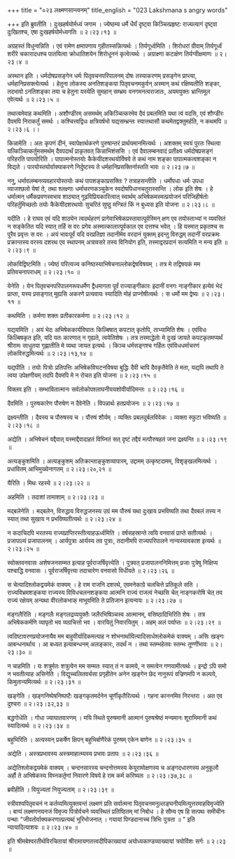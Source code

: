 +++
title = "०२३ लक्ष्मणसान्त्वनम्"
title_english = "023 Lakshmana s angry words"

+++
इति ब्रुवतीति । दुःखहर्षयोर्मध्यं जगाम । ज्येष्ठम्य धर्मे धैर्यं दृष्ट्वा किञ्चित्प्रहृष्टः राज्यत्यागं दृष्ट्वा दुःखितश्च, एषा दुःखहर्षयोर्मध्यगतिः  ॥  २।२३।१३  ॥   

  

अग्रहस्तं विधुन्वन्निति । एवं रामेण क्षमापणाय गृहीतस्सन्नित्यर्थः । तिर्यगूर्ध्वमिति । शिरोधरां ग्रीवाम् तिर्यगूर्ध्वं शरीरे चकारादधश्च पातयित्वा क्रोधातिशयेन शिरोधूननं कृत्वेत्यर्थः । अग्राक्ष्णा कटाक्षेण तिर्यग्वीक्षमाणः  ॥  २।२३।४  ॥   

  

अस्थान इति । धर्मदोषप्रसङ्गेन धर्मः पितृवचनपरिपालनम् दोषः तस्याकरणम् प्रसङ्गेन प्राप्त्या, धर्महानिप्रसक्त्येत्यर्थः । हेतुना लोकस्य अनतिशङ्कया पितृवचनमकुर्वन् अस्मान् कथं रक्षिष्यतीति शङ्का, तदभावो ऽनतिशङ्का तया च हेतुना यस्येति सुमहान् सम्भ्रमः वनगमनत्वराजातः, अयमयुक्तः भ्रान्तिमूल एवेत्यर्थः  ॥  २।२३।५  ॥   

  

तथात्वमेवाह कथमिति । अशौण्डीरम् असमर्थम् अकिञ्चित्करमेव दैवं प्रबलमिति यथा त्वं वदसि, एवं शौण्डीरः दैवमपि निराकर्तुं समर्थः । कश्चित्त्वद्विधः क्षत्रियर्षभो यद्यसम्भ्रन्तः स्यात्तथासौ कथमेतद्वक्तुमर्हति, न कथमपि  ॥  २।२३।६ ।।  

किन्नामेति । अतः कृपणं दीनं, स्वापेक्षार्थकरणे पुरुषान्तरं प्रार्थयमानमित्यर्थः । अशक्तम् स्वयं पुरतः स्थित्वा यत्किञ्चित्कर्तुमसमर्थम् दैवपदार्थं प्राकृतवत् किन्नाभिशंससि । एवं दैवालम्बनवादं प्रतीक्ष्य धर्मदोषप्रसङ्गं परिहरति पापयोरिति । पापात्मनोस्तयोः कैकेयीदशरथयोर्विषये ते कथं नाम शङ्का पापात्मकत्वशङ्का न विद्यते । पारयोस्तयोर्वाक्याकरणे निर्दुष्टस्य ते धर्महानिप्रसक्तिर्नास्तति भावः  ॥  २।२३।७  ॥   

  

ननु, धर्मावलम्बनव्यवहारयोस्तयोः कथं पापशङ्काप्रसक्तिः ? तत्राहसन्तीति । धर्मोपधाः धर्मः उपधा व्याजश्छलो येषां ते, तथा श्लक्ष्णाः धर्माचरणकञ्चुकेन स्वदोषपिधानचतुरास्सन्ति । लोक इति शेषः । हे धर्मात्मन् धर्मैकप्रवणस्वभाव शाठ्यात् गूढविप्रियकारित्वात् स्वार्थम् अभिषेकमस्मत्प्रयोजनं परिजिहीर्षतोः परिहर्तुमिच्छतोः तयोः कैकेयीदशरथयोः सुचरितं सुष्ठु मन्त्रितं किं न बुध्यस इति योजना  ॥  २।२३।८  ॥   

  

यदीति । हे राघव एवं यदि शाठ्येन त्वदर्थहरणं प्रागेवाभिषेकप्रस्तावात्पूर्वस्मिन् क्षण एव तयोस्ताभ्यां न व्यवसितं न सङ्केतित यदि स्यात् तर्हि स वरः प्रगेव अस्मात्कालात्पूर्वकाल एव दत्तश्च भवेत् । हि यस्मात् प्रकृतश्च सः पुरैव प्रवृत्तः स वरः । अयं भावःपूर्वं यदि वरप्रतिज्ञा तदानीमेव वरदानं युक्तम् इदन्तु विरुद्धम् तदानीं वरप्रक्रमः प्रक्रान्तस्य वरस्य दशरथ एव स्थापनम् अत्रावसरे तस्य विनियोग इति, तस्माद्वरप्रदानं सत्यमिति न मन्य इति  ॥  २।२३।९  ॥   

  

लोकविद्विष्टमिति । ज्येष्ठं परित्यज्य कनिष्ठस्याभिषेचनाल्लोकद्वेषविषयम् । तत्र मे तद्विषयकं मम प्रतिवचनापराधम्  ॥  २।२३।१०  ॥   

  

येनेति । येन पितृवचनपरिपालनरूपधर्मेण द्वैधमागता पूर्वं राज्याङ्गीकारः इदानीं वनगः नाङ्गीकार इत्येवं भेदं प्राप्ता, यस्य प्रसङ्गात् मुह्यसि अकरणे प्रत्यवायः स्यादिति मोहं प्राप्नोषीत्यर्थः । स धर्मो मम द्वेष्यः  ॥  २।२३।११  ॥   

  

कथमिति । कर्मणा शक्तः प्रतीकारकर्मणा  ॥  २।२३।१२  ॥   

  

यद्ययमिति । अयं भेदः अभिषेककार्यविघातः किल्बिषात् कपटात् कृतोपि, ताभ्यामिति शेषः । एवंविधः किल्बिषकृत इति, यदि यतः कारणात् न गृह्यते, त्वयेतिशेषः । तत्र तस्माद्धेतोः मे दुःखं जायते कपटकृतमप्यर्थं श्रीरामः साधुतया गृह्णातीति मे व्यथा जायत इत्यर्थः । किञ्च धर्मसङ्गश्च गर्हितः एवंविधधर्माचरणं लोकविरुद्धमित्यर्थः  ॥  २।२३।१३,१४  ॥   

  

यद्यपीति । तयोः पित्रोः प्रतिपत्तिः अभिषेकविघटनविषया बुद्धिः दैवी चापि दैवकृतैवेति ते मता, यद्यपि तथापि ते त्वया उपेक्षणीयम् तदपि दैवमपि मे न रोचत इति योजना  ॥  २।२३।१५  ॥   

  

विक्लव इति । सम्भावितात्मानः सर्वलोकोपश्लाघनीययशोवीर्यादिमन्तः  ॥  २।२३।१६  ॥   

  

दैवमिति । पुरुषकारेण पौरुषेण न दैवेनेति । विपन्नार्थः हतप्रयोजनः  ॥  २।२३।१७  ॥   

  

द्रक्ष्यन्तीति । दैवस्य च पौरुषस्य च । पौरुषं शौर्यम् । व्यक्तिः प्रबलदुर्बलविवेकः । व्यक्ता स्फुटा भविष्यति  ॥  २।२३।१८  ॥   

  

अद्येति । अभिषेचनं यद्दैवात् यस्माद्दैवादाहतं विघ्नितं सत् दृष्टं तद्दैवं मत्पौरुषहतं जना द्रक्ष्यन्ति  ॥  २।२३।१९  ॥   

  

अत्यङ्कुशमिति । अत्यङ्कुशम् अतिक्रान्ताङ्कुशव्यापारम्, उद्दामम् उत्कृष्टदामम्, विशृङ्खलमित्यर्थः । प्रधावितम् आभिमुख्येनागतम्  ॥  २।२३।२०,२१  ॥   

  

यैरिति । मिथः रहस्ये  ॥  २।२३।२२  ॥   

  

अहमिति । तदाशां तामाशाम्  ॥  २।२३।२३  ॥   

  

मद्बलेनेति । मद्बलेन, विरुद्धाय विरुद्धजनस्य उग्रं मम पौरुषं यथा दुःखाय प्रभविष्यति तथा दैवबलं तस्य न स्यात् तथा सुखाय न प्रभविष्यतीत्यर्थः  ॥  २।२३।२४  ॥   

  

न कदाचिदपि भरतस्य राज्यप्राप्तिरस्तीत्याहऊर्ध्वमिति । वर्षसहस्रान्ते त्वयि वनवासं प्राप्ते सतीत्यर्थः । प्रजापाल्यं प्रजापालनम् । आर्यपुत्राः आर्यस्य तव पुत्राः, तदानीमपि राज्यपरिपालने नान्यस्यावकाश इत्यर्थः  ॥  २।२३।२५  ॥   

  

स्वोक्तवनवासः अशेषजनसम्मत इत्याह पूर्वराजर्षिवृत्त्येति । पुत्रवत् प्रजापालननिमित्तम् प्रजाः पुत्रेषु निक्षिप्य पश्चाद्धि वनवासः । पूर्वराजर्षिवृत्त्या तदाचारेण वनवासो विधीयते  ॥  २।२३।२६  ॥   

  

स चेत्यादिश्लोकद्वयमेकं वाक्यम् । हे राम राजनि दशरथे, एवमनेकाग्रे चलचित्ते प्रतिकूले सति । राज्यविभ्रमशङ्कया राज्यस्य विविधचलनशङ्कया आत्मनि राज्यं राजत्वं नेच्छसि चेत् नाङ्गकरोषि चेत् तव राज्यं रक्षेयम् अन्यथा वीरलोकभाक् माभूवमिति ते प्रतिजान इत्यन्वयः  ॥  २।२३।२७  ॥   

  

मङ्गलैरिति । मङ्गलैः मङ्गलद्रव्ययुक्तैः जलैरभिषिञ्चस्व आत्मानम्, वसिष्ठादिभिरिति शेषः । तत्र अभिषेककर्मणि व्यापृतो भव व्यग्रचित्तो भव । वारयितुं निवारयितुम् । अहम् अलं पर्याप्तः  ॥  २।२३।२९  ॥   

  

त्वदिष्टावरणप्रयोजनायैव मम बाहुवीर्यादिकमत्याह न शोभनार्थावित्यादिसार्धश्लोकमेकं वाक्यम् । असिः खङ्गः आबन्धनार्थाय । आ बध्यत इत्याबन्धनम् अलङ्कारः, तदर्थं न । तथा स्तम्भहेतवः स्तम्भः तूण्णींभावः  ॥  २।२३।३०  ॥   

  

न चाहमिति । यः शत्रुर्मतः शत्रुत्वेन मम सम्मतः स्यात् तं न कामये, न समत्वेन गणयामीत्यर्थः । इन्द्रो ऽपि समो न भवतीत्याह असिनेति । विद्युच्चलितवर्चसा प्रगृहीतेन अनेन खङ्गेन छेद नानुरूपं वज्रिणमपि न कल्पये, किमुतान्यमित्यर्थः  ॥  २।२३।३१  ॥   

  

खङ्गेति । खङ्गनिष्पेषनिष्पष्टैः खङ्गकृतमर्दनेन चूर्णीकृतैरित्यर्थः । गहना काननमिव निरन्तरा । अत एव दुश्चरा  ॥  २।२३।३२,३३  ॥   

  

बद्धगोधेति । गोधा ज्याघातवारणम् । मयि स्थिते पुरुषमानी आत्मानं पुरुषश्रेष्ठं मन्यमानः शूराभिमानी कथं स्यादित्यर्थः  ॥  २।२३।३४  ॥   

  

बहुभिरिति । अत्यस्यन् प्रकर्षेण क्षिपन् बहुभिर्बाणैरेकं पुरुषम् एकेन बाणेन  ॥  २।२३।३५  ॥   

  

अद्येति । अस्त्रप्रभावस्य अस्त्रमाहात्म्यस्य प्रभावः प्रतापः  ॥  २।२३।३६  ॥   

  

अद्येतिश्लोकद्वयमेकं वाक्यम् । चन्दनसारस्य चन्दनोत्तमस्य केयूरामोक्षणस्य च अङ्गदधारणस्य अनुकूलौ अर्हौ ते अभिषेकस्य विघ्नकर्तृ़णां निवारणे विषये हे राम कर्म करिष्यतः  ॥  २।२३।३७,३८  ॥   

  

ब्रवीहीति । वियुज्यतां नियुज्यताम्  ॥  २।२३।३९  ॥   

  

स्त्रीवश्यपितृवचनं न कर्तव्यमित्युक्तवन्तं लक्ष्मणं प्रति सर्वात्मना पितृवचनमनुल्लङ्घनीयमित्युत्तरमाहविमृज्येति । बाप्पं लक्ष्मणनयनजं विमृज्य पित्रोर्वचने व्यवस्थितं प्रतिष्ठितम् मां निबोध । हे सौम्य एष हि सत्पथः समीचीनः पन्थाः "जीवतोर्वाक्यकरणात्प्रत्यब्दं भूरिभोजनात् । गयायां पिण्डदानाच्च त्रिभिः पुत्रता  ॥  " इति न्यायादित्याशयः  ॥  २।२३।४०  ॥   

  

इति श्रीमबेश्वरतीर्थविरचितायां श्रीरामायणतत्त्वदीपिकाख्यायां अयोध्यकाण्डव्याख्यायां त्रयोविंशः सर्गः  ॥  २।२३  ॥   

  

  


